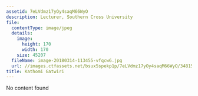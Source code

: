 ```yaml
---
assetid: 7eLVdmz17yOy4saqM66WyO
description: Lecturer, Southern Cross University
file:
  contentType: image/jpeg
  details:
    image:
      height: 170
      width: 170
    size: 45207
  fileName: image-20180314-113455-vfqcw6.jpg
  url: //images.ctfassets.net/bsux5spekp1p/7eLVdmz17yOy4saqM66WyO/34815215135df80ac5f3201eef386011/image-20180314-113455-vfqcw6.jpg
title: Kathomi Gatwiri
---
```

No content found